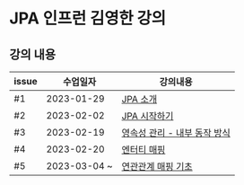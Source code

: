 # JPA 인프런 김영한 강의 
## 강의 내용

|issue|수업일자|강의내용|
|---|---|---|
| #1 |2023-01-29|<A href = "https://github.com/chaerlo127/spring-jpa/blob/main/notes/2023-01-29.md"> JPA 소개 </A>|
| #2 |2023-02-02|<A href = "https://github.com/chaerlo127/spring-jpa/blob/main/notes/2023-02-02.md"> JPA 시작하기 </A>|
| #3 |2023-02-19|<A href = "https://github.com/chaerlo127/spring-jpa/blob/main/notes/2023-02-19.md"> 영속성 관리 - 내부 동작 방식 </A>|
| #4 |2023-02-20|<A href = "https://github.com/chaerlo127/spring-jpa/blob/main/notes/2023-02-20.md"> 엔터티 매핑 </A>|
| #5 |2023-03-04 ~ |<A href = "https://github.com/chaerlo127/spring-jpa/blob/main/notes/2023-03-04.md"> 연관관계 매핑 기초 </A>|
